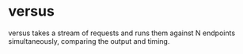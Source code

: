 # versus

versus takes a stream of requests and runs them against N endpoints
simultaneously, comparing the output and timing.
